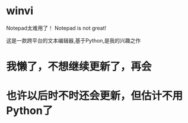 # winvi
Notepad太难用了！    Notepad is not great!

这是一款跨平台的文本编辑器,基于Python,是我的兴趣之作
# 我懒了，不想继续更新了，再会
# 也许以后时不时还会更新，但估计不用Python了
